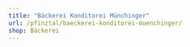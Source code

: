 ```yaml
---
title: "Bäckerei Konditorei Münchinger"
url: /pfinztal/baeckerei-konditorei-muenchinger/
shop: Bäckerei
---
```


